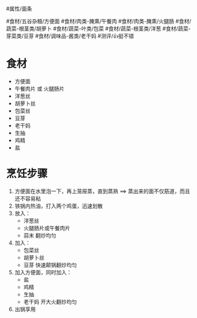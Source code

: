  #属性/面条 
    
 #食材/五谷杂粮/方便面 #食材/肉类-腌熏/午餐肉 #食材/肉类-腌熏/火腿肠 #食材/蔬菜-根茎类/胡萝卜 #食材/蔬菜-叶类/包菜 #食材/蔬菜-根茎类/洋葱 #食材/蔬菜-芽菜类/豆芽 #食材/调味品-酱类/老干妈
 #测评/👍挺不错 

# 食材
- 方便面
- 午餐肉片 或 火腿肠片
- 洋葱丝
- 胡萝卜丝
- 包菜丝
- 豆芽
- 老干妈
- 生抽
- 鸡精
- 盐

# 烹饪步骤
1. 方便面在水里泡一下，再上笼屉蒸，直到蒸熟 ==> 蒸出来的面不仅筋道，而且还不容易粘
2. 铁锅内热油，打入两个鸡蛋，迅速划散
3. 放入：
   - 洋葱丝
   - 火腿肠片或午餐肉片
   - 蒜末
    翻炒均匀
4. 加入：
   - 包菜丝
   - 胡萝卜丝
   - 豆芽
	快速颠锅翻炒均匀
5. 加入方便面，同时加入：
   - 盐 
   - 鸡精
   - 生抽
   - 老干妈
    开大火翻炒均匀
1. 出锅享用